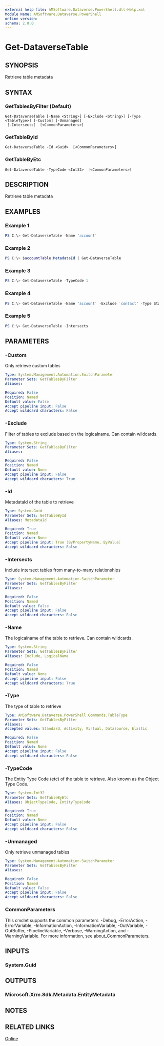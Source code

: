 ```yaml
---
external help file: AMSoftware.Dataverse.PowerShell.dll-Help.xml
Module Name: AMSoftware.Dataverse.PowerShell
online version:
schema: 2.0.0
---
```


# Get-DataverseTable

## SYNOPSIS
Retrieve table metadata

## SYNTAX

### GetTablesByFilter (Default)
```
Get-DataverseTable [-Name <String>] [-Exclude <String>] [-Type <TableType>] [-Custom] [-Unmanaged]
 [-Intersects]  [<CommonParameters>]
```

### GetTableById
```
Get-DataverseTable -Id <Guid>  [<CommonParameters>]
```

### GetTableByEtc
```
Get-DataverseTable -TypeCode <Int32>  [<CommonParameters>]
```

## DESCRIPTION
Retrieve table metadata

## EXAMPLES

### Example 1
```powershell
PS C:\> Get-DataverseTable -Name 'account'
```

### Example 2
```powershell
PS C:\> $accountTable.MetadataId | Get-DataverseTable 
```

### Example 3
```powershell
PS C:\> Get-DataverseTable -TypeCode 1
```

### Example 4
```powershell
PS C:\> Get-DataverseTable -Name 'account' -Exclude 'contact' -Type Standard 
```

### Example 5
```powershell
PS C:\> Get-DataverseTable -Intersects
```

## PARAMETERS

### -Custom
Only retrieve custom tables

```yaml
Type: System.Management.Automation.SwitchParameter
Parameter Sets: GetTablesByFilter
Aliases:

Required: False
Position: Named
Default value: False
Accept pipeline input: False
Accept wildcard characters: False
```

### -Exclude
Filter of tables to exclude based on the logicalname. Can contain wildcards.

```yaml
Type: System.String
Parameter Sets: GetTablesByFilter
Aliases:

Required: False
Position: Named
Default value: None
Accept pipeline input: False
Accept wildcard characters: True
```

### -Id
MetadataId of the table to retrieve

```yaml
Type: System.Guid
Parameter Sets: GetTableById
Aliases: MetadataId

Required: True
Position: Named
Default value: None
Accept pipeline input: True (ByPropertyName, ByValue)
Accept wildcard characters: False
```

### -Intersects
Include intersect tables from many-to-many relationships

```yaml
Type: System.Management.Automation.SwitchParameter
Parameter Sets: GetTablesByFilter
Aliases:

Required: False
Position: Named
Default value: False
Accept pipeline input: False
Accept wildcard characters: False
```

### -Name
The logicalname of the table to retrieve. Can contain wildcards.

```yaml
Type: System.String
Parameter Sets: GetTablesByFilter
Aliases: Include, LogicalName

Required: False
Position: Named
Default value: None
Accept pipeline input: False
Accept wildcard characters: True
```

### -Type
The type of table to retrieve

```yaml
Type: AMSoftware.Dataverse.PowerShell.Commands.TableType
Parameter Sets: GetTablesByFilter
Aliases:
Accepted values: Standard, Activity, Virtual, Datasource, Elastic

Required: False
Position: Named
Default value: None
Accept pipeline input: False
Accept wildcard characters: False
```

### -TypeCode
The Entity Type Code (etc) of the table to retrieve. Also known as the Object Type Code.

```yaml
Type: System.Int32
Parameter Sets: GetTableByEtc
Aliases: ObjectTypeCode, EntityTypeCode

Required: True
Position: Named
Default value: None
Accept pipeline input: False
Accept wildcard characters: False
```

### -Unmanaged
Only retrieve unmanaged tables

```yaml
Type: System.Management.Automation.SwitchParameter
Parameter Sets: GetTablesByFilter
Aliases:

Required: False
Position: Named
Default value: False
Accept pipeline input: False
Accept wildcard characters: False
```

### CommonParameters
This cmdlet supports the common parameters: -Debug, -ErrorAction, -ErrorVariable, -InformationAction, -InformationVariable, -OutVariable, -OutBuffer, -PipelineVariable, -Verbose, -WarningAction, and -WarningVariable. For more information, see [about_CommonParameters](http://go.microsoft.com/fwlink/?LinkID=113216).

## INPUTS

### System.Guid
## OUTPUTS

### Microsoft.Xrm.Sdk.Metadata.EntityMetadata
## NOTES

## RELATED LINKS

[Online](https://github.com/AMSoftwareNL/DataversePowershell/blob/main/docs/Get-DataverseTable.md)


